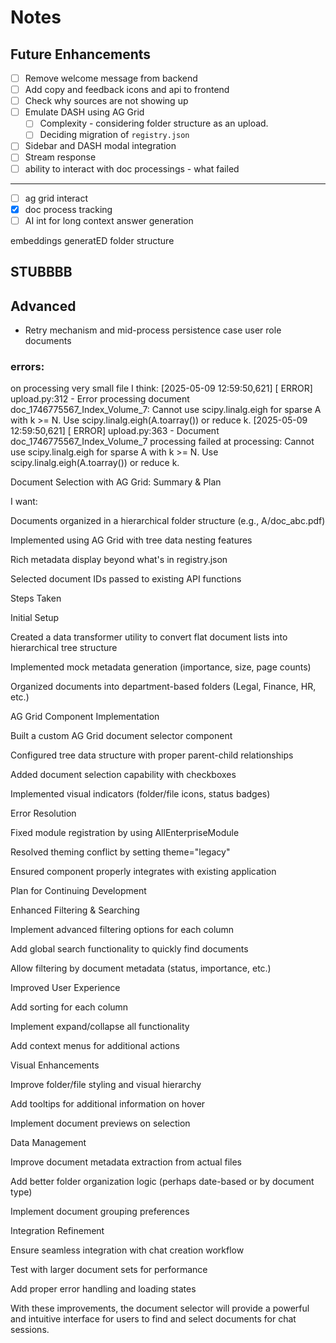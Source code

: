 # Notes

## Future Enhancements

- [ ] Remove welcome message from backend
- [ ] Add copy and feedback icons and api to frontend
- [ ] Check why sources are not showing up
- [ ] Emulate DASH using AG Grid 
    - [ ] Complexity - considering folder structure as an upload.
    - [ ] Deciding migration of `registry.json`
- [ ] Sidebar and DASH modal integration
- [ ] Stream response
- [ ] ability to interact with doc processings - what failed

---

- [ ] ag grid interact
- [x] doc process tracking
- [ ] AI int for long context answer generation

embeddings generatED folder structure

## STUBBBB

## Advanced

- Retry mechanism and mid-process persistence
case user role documents

### errors:
on processing very small file I think: 
[2025-05-09 12:59:50,621] [   ERROR] upload.py:312 - Error processing document doc_1746775567_Index_Volume_7: Cannot use scipy.linalg.eigh for sparse A with k >= N. Use scipy.linalg.eigh(A.toarray()) or reduce k.
[2025-05-09 12:59:50,621] [   ERROR] upload.py:363 - Document doc_1746775567_Index_Volume_7 processing failed at processing: Cannot use scipy.linalg.eigh for sparse A with k >= N. Use scipy.linalg.eigh(A.toarray()) or reduce k.


Document Selection with AG Grid: Summary & Plan

I want:

Documents organized in a hierarchical folder structure (e.g., A/doc_abc.pdf)

Implemented using AG Grid with tree data nesting features

Rich metadata display beyond what's in registry.json

Selected document IDs passed to existing API functions

Steps Taken

Initial Setup

Created a data transformer utility to convert flat document lists into hierarchical tree structure

Implemented mock metadata generation (importance, size, page counts)

Organized documents into department-based folders (Legal, Finance, HR, etc.)

AG Grid Component Implementation

Built a custom AG Grid document selector component

Configured tree data structure with proper parent-child relationships

Added document selection capability with checkboxes

Implemented visual indicators (folder/file icons, status badges)

Error Resolution

Fixed module registration by using AllEnterpriseModule

Resolved theming conflict by setting theme="legacy"

Ensured component properly integrates with existing application

Plan for Continuing Development

Enhanced Filtering & Searching

Implement advanced filtering options for each column

Add global search functionality to quickly find documents

Allow filtering by document metadata (status, importance, etc.)

Improved User Experience

Add sorting for each column

Implement expand/collapse all functionality

Add context menus for additional actions

Visual Enhancements

Improve folder/file styling and visual hierarchy

Add tooltips for additional information on hover

Implement document previews on selection

Data Management

Improve document metadata extraction from actual files

Add better folder organization logic (perhaps date-based or by document type)

Implement document grouping preferences

Integration Refinement

Ensure seamless integration with chat creation workflow

Test with larger document sets for performance

Add proper error handling and loading states

With these improvements, the document selector will provide a powerful and intuitive interface for users to find and select documents for chat sessions.



